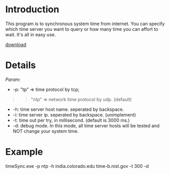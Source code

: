 # Introduction #

This program is to synchronous system time from internet. You can specify which time server you want to query or how many time you can affort to wait. It's all in easy use.

[download](http://walfud.googlecode.com/svn/trunk/wApp/bin/timeSync.exe)

# Details #

_Param:_
  * -p: "tp"	=>	time protocol by tcp;
> > "ntp"	=>	network time protocol by udp. (default)
  * -h: time server host name. seperated by backspace.
  * -i: time server ip. seperated by backspace. (unimplement)
  * -t: time out per try, in millisecond. (default is 3000 ms.)
  * -d: debug mode. In this mode, all time server hosts will be tested and NOT change your system time.

# Example #
timeSync.exe -p ntp -h india.colorado.edu time-b.nist.gov -t 300 -d